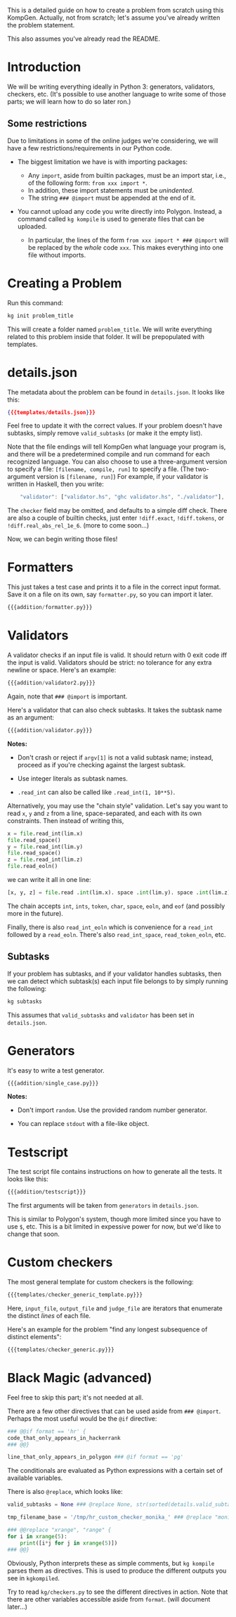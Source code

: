 

This is a detailed guide on how to create a problem from scratch using this KompGen. Actually, not from scratch; let's assume you've already written the problem statement.

This also assumes you've already read the README. 




# Introduction  

We will be writing everything ideally in Python 3: generators, validators, checkers, etc. (It's possible to use another language to write some of those parts; we will learn how to do so later ron.)

## Some restrictions

Due to limitations in some of the online judges we're considering, we will have a few restrictions/requirements in our Python code.

- The biggest limitation we have is with importing packages:

    - Any `import`, aside from builtin packages, must be an import star, i.e., of the following form: `from xxx import *`.
    - In addition, these import statements must be *unindented*.
    - The string `### @import` must be appended at the end of it.

- You cannot upload any code you write directly into Polygon. Instead, a command called `kg kompile` is used to generate files that can be uploaded. 

    - In particular, the lines of the form `from xxx import * ### @import` will be replaced by the *whole* code `xxx`. This makes everything into one file without imports. 



# Creating a Problem

Run this command:
```bash
kg init problem_title
```

This will create a folder named `problem_title`. We will write everything related to this problem inside that folder. It will be prepopulated with templates. 


# details.json

The metadata about the problem can be found in `details.json`. It looks like this:

```json
{{{templates/details.json}}}
```
Feel free to update it with the correct values. If your problem doesn't have subtasks, simply remove `valid_subtasks` (or make it the empty list). 

Note that the file endings will tell KompGen what language your program is, and there will be a predetermined compile and run command for each recognized language. You can also choose to use a three-argument version to specify a file: `[filename, compile, run]` to specify a file. (The two-argument version is `[filename, run]`) For example, if your validator is written in Haskell, then you write:

```js
    "validator": ["validator.hs", "ghc validator.hs", "./validator"],
```

The `checker` field may be omitted, and defaults to a simple diff check. There are also a couple of builtin checks, just enter `!diff.exact`, `!diff.tokens`, or `!diff.real_abs_rel_1e_6`. (more to come soon...)

Now, we can begin writing those files!




# Formatters

This just takes a test case and prints it to a file in the correct input format. Save it on a file on its own, say `formatter.py`, so you can import it later.

```python
{{{addition/formatter.py}}}
```



# Validators

A validator checks if an input file is valid. It should return with 0 exit code iff the input is valid. Validators should be strict: no tolerance for any extra newline or space. Here's an example:

```python
{{{addition/validator2.py}}}
```

Again, note that `### @import` is important.

Here's a validator that can also check subtasks. It takes the subtask name as an argument: 

```python
{{{addition/validator.py}}}
```

**Notes:** 

- Don't crash or reject if `argv[1]` is not a valid subtask name; instead, proceed as if you're checking against the largest subtask.  

- Use integer literals as subtask names.

- `.read_int` can also be called like `.read_int(1, 10**5)`.


Alternatively, you may use the "chain style" validation. Let's say you want to read `x`, `y` and `z` from a line, space-separated, and each with its own constraints. Then instead of writing this,

```python
x = file.read_int(lim.x)
file.read_space()
y = file.read_int(lim.y)
file.read_space()
z = file.read_int(lim.z)
file.read_eoln()
```

we can write it all in one line:

```python
[x, y, z] = file.read .int(lim.x). space .int(lim.y). space .int(lim.z). eoln
```

The chain accepts `int`, `ints`, `token`, `char`, `space`, `eoln`, and `eof` (and possibly more in the future).

Finally, there is also `read_int_eoln` which is convenience for a `read_int` followed by a `read_eoln`. There's also `read_int_space`, `read_token_eoln`, etc.


## Subtasks  

If your problem has subtasks, and if your validator handles subtasks, then we can detect which subtask(s) each input file belongs to by simply running the following:

```bash
kg subtasks
```

This assumes that `valid_subtasks` and `validator` has been set in `details.json`. 





# Generators

It's easy to write a test generator.  

```python
{{{addition/single_case.py}}}
```

**Notes:**

- Don't import `random`. Use the provided random number generator.

- You can replace `stdout` with a file-like object.



# Testscript

The test script file contains instructions on how to generate all the tests. It looks like this:

```bash
{{{addition/testscript}}}
```

The first arguments will be taken from `generators` in `details.json`. 

This is similar to Polygon's system, though more limited since you have to use `$`, etc. This is a bit limited in expessive power for now, but we'd like to change that soon.






# Custom checkers

The most general template for custom checkers is the following:

```python
{{{templates/checker_generic_template.py}}}
```

Here, `input_file`, `output_file` and `judge_file` are iterators that enumerate the distinct *lines* of each file.

Here's an example for the problem "find any longest subsequence of distinct elements":

```python
{{{templates/checker_generic.py}}}
```




# Black Magic (advanced)

Feel free to skip this part; it's not needed at all.

There are a few other directives that can be used aside from `### @import`. Perhaps the most useful would be the `@if` directive:

```python
### @@if format == 'hr' {
code_that_only_appears_in_hackerrank
### @@}

line_that_only_appears_in_polygon ### @if format == 'pg'
```
The conditionals are evaluated as Python expressions with a certain set of available variables.

There is also `@replace`, which looks like:

```python
valid_subtasks = None ### @replace None, str(sorted(details.valid_subtasks))

tmp_filename_base = '/tmp/hr_custom_checker_monika_' ### @replace "monika", unique_name()

### @@replace "xrange", "range" {
for i in xrange(5):
    print([i*j for j in xrange(5)])
### @@}
```

Obviously, Python interprets these as simple comments, but `kg kompile` parses them as directives. This is used to produce the different outputs you see in `kgkompiled`. 

Try to read `kg/checkers.py` to see the different directives in action. Note that there are other variables accessible aside from `format`. (will document later...)
